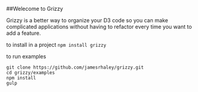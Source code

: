 ##Welecome to Grizzy

Grizzy is a better way to organize your D3 code so you can make complicated applications without having to refactor every time you want to add a feature.

to install in a project `npm install grizzy`

to run examples 

```
git clone https://github.com/jamesrhaley/grizzy.git
cd grizzy/examples
npm install
gulp
```